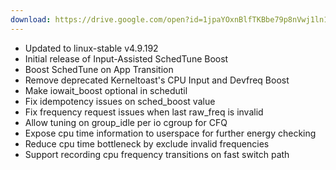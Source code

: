 ```yaml
---
download: https://drive.google.com/open?id=1jpaYOxnBlfTKBbe79p8nVwj1ln1AWZpe
---
```

- Updated to linux-stable v4.9.192
- Initial release of Input-Assisted SchedTune Boost
- Boost SchedTune on App Transition
- Remove deprecated Kerneltoast's CPU Input and Devfreq Boost
- Make iowait_boost optional in schedutil
- Fix idempotency issues on sched_boost value
- Fix frequency request issues when last raw_freq is invalid
- Allow tuning on group_idle per io cgroup for CFQ
- Expose cpu time information to userspace for further energy checking
- Reduce cpu time bottleneck by exclude invalid frequencies
- Support recording cpu frequency transitions on fast switch path
